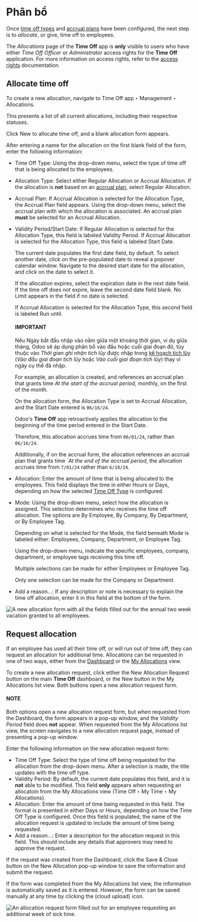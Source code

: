 # Phân bổ

Once [time off types](../time_off.md#time-off-time-off-types) and [accrual plans](../time_off.md#time-off-accrual-plans) have been configured, the next step is to *allocate*, or give, time off to
employees.

The *Allocations* page of the **Time Off** app is **only** visible to users who have either *Time
Off Officer* or *Administrator* access rights for the **Time Off** application. For more information
on access rights, refer to the [access rights](../../general/users/access_rights.md)
documentation.

## Allocate time off

To create a new allocation, navigate to Time Off app ‣ Management ‣
Allocations.

This presents a list of all current allocations, including their respective statuses.

Click New to allocate time off, and a blank allocation form appears.

After entering a name for the allocation on the first blank field of the form, enter the following
information:

- Time Off Type: Using the drop-down menu, select the type of time off that is being
  allocated to the employees.
- Allocation Type: Select either Regular Allocation or Accrual
  Allocation. If the allocation is **not** based on an [accrual plan](../time_off.md#time-off-accrual-plans), select Regular Allocation.
- Accrual Plan: If Accrual Allocation is selected for the
  Allocation Type, the Accrual Plan field appears. Using the drop-down menu,
  select the accrual plan with which the allocation is associated. An accrual plan **must** be
  selected for an Accrual Allocation.
- Validity Period/Start Date: If Regular Allocation is selected for the
  Allocation Type, this field is labeled Validity Period. If
  Accrual Allocation is selected for the Allocation Type, this field is
  labeled Start Date.

  The current date populates the first date field, by default. To select another date, click on the
  pre-populated date to reveal a popover calendar window. Navigate to the desired start date for the
  allocation, and click on the date to select it.

  If the allocation expires, select the expiration date in the next date field. If the time off does
  *not* expire, leave the second date field blank. No Limit appears in the field if no
  date is selected.

  If Accrual Allocation is selected for the Allocation Type, this second
  field is labeled Run until.

  #### IMPORTANT
  Nếu Ngày bắt đầu nhập vào nằm giữa một khoảng thời gian, ví dụ giữa tháng, Odoo sẽ áp dụng phân bổ vào đầu hoặc cuối giai đoạn đó, tùy thuộc vào *Thời gian ghi nhận tích lũy* được nhập trong [kế hoạch tích lũy](../time_off.md#time-off-accrual-plans) (*Vào đầu giai đoạn tích lũy* hoặc *Vào cuối giai đoạn tích lũy*) thay vì ngày cụ thể đã nhập.

  For example, an allocation is created, and references an accrual plan that grants time *At the
  start of the accrual period*, monthly, on the first of the month.

  On the allocation form, the Allocation Type is set to Accrual
  Allocation, and the Start Date entered is `06/16/24`.

  Odoo's **Time Off** app retroactively applies the allocation to the beginning of the time
  period entered in the Start Date.

  Therefore, this allocation accrues time from `06/01/24`, rather than `06/16/24`.

  Additionally, if on the accrual form, the allocation references an accrual plan that grants
  time  *\`At the end of the accrual period*, the allocation accrues time from `7/01/24` rather
  than `6/18/24`.
- Allocation: Enter the amount of time that is being allocated to the employees. This
  field displays the time in either Hours or Days, depending on how the
  selected [Time Off Type](../time_off.md#time-off-time-off-types) is configured.
- Mode: Using the drop-down menu, select how the allocation is assigned. This selection
  determines who receives the time off allocation. The options are By Employee,
  By Company, By Department, or By Employee Tag.

  Depending on what is selected for the Mode, the field beneath Mode is
  labeled either: Employees, Company, Department, or
  Employee Tag.

  Using the drop-down menu, indicate the specific employees, company, department, or employee tags
  receiving this time off.

  Multiple selections can be made for either Employees or Employee Tag.

  Only one selection can be made for the Company or Department.
- Add a reason...: If any description or note is necessary to explain the time off
  allocation, enter it in this field at the bottom of the form.

![A new allocation form with all the fields filled out for the annual two week vacation
granted to all employees.](../../../.gitbook/assets/new-allocation.png)

<a id="time-off-request-allocation"></a>

## Request allocation

If an employee has used all their time off, or will run out of time off, they can request an
allocation for additional time. Allocations can be requested in one of two ways, either from the
[Dashboard](my_time.md#time-off-dashboard) or the [My Allocations](my_time.md#time-off-my-allocations) view.

To create a new allocation request, click either the New Allocation Request button on
the main **Time Off** dashboard, or the New button in the My Allocations
list view. Both buttons open a new allocation request form.

#### NOTE
Both options open a new allocation request form, but when requested from the
Dashboard, the form appears in a pop-up window, and the *Validity Period* field does
**not** appear. When requested from the My Allocations list view, the screen
navigates to a new allocation request page, instead of presenting a pop-up window.

Enter the following information on the new allocation request form:

- Time Off Type: Select the type of time off being requested for the allocation from the
  drop-down menu. After a selection is made, the title updates with the time off type.
- Validity Period: By default, the current date populates this field, and it is **not**
  able to be modified. This field **only** appears when requesting an allocatoin from the
  My Allocations view (Time Off ‣ My Time ‣ My Allocations).
- Allocation: Enter the amount of time being requested in this field. The format is
  presented in either Days or Hours, depending on how the Time
  Off Type is configured. Once this field is populated, the name of the allocation request is
  updated to include the amount of time being requested.
- Add a reason...: Enter a description for the allocation request in this field. This
  should include any details that approvers may need to approve the request.

If the request was created from the Dashboard, click the Save & Close button
on the New Allocation pop-up window to save the information and submit the request.

If the form was completed from the My Allocations list view, the information is
automatically saved as it is entered. However, the form can be saved manually at any time by
clicking the <i class="fa fa-cloud-upload"></i> (cloud upload) icon.

![An allocation request form filled out for an employee requesting an additional week of
sick time.](../../../.gitbook/assets/allocation-request.png)
